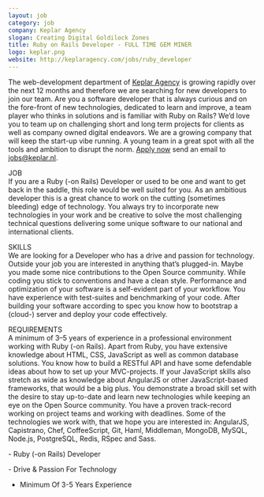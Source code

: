 ```yaml
---
layout: job
category: job
company: Keplar Agency
slogan: Creating Digital Goldilock Zones
title: Ruby on Rails Developer - FULL TIME GEM MINER
logo: keplar.png
website: http://keplaragency.com/jobs/ruby_developer
---
```


The web-development department of [Keplar
Agency](http://keplaragency.com) is growing rapidly over the next 12
months and therefore we are searching for new developers to join our
team. Are you a software developer that is always curious and on the
fore-front of new technologies, dedicated to learn and improve, a team
player who thinks in solutions and is familiar with Ruby on Rails? We’d
love you to team up on challenging short and long term projects for
clients as well as company owned digital endeavors. We are a growing
company that will keep the start-up vibe running. A young team in a
great spot with all the tools and ambition to disrupt the norm. [Apply
now](http://keplaragency.com/jobs/ruby_developer) send an email to
<jobs@keplar.nl>.

<!--more-->
JOB  
If you are a Ruby (-on Rails) Developer or used to be one and want to
get back in the saddle, this role would be well suited for you. As an
ambitious developer this is a great chance to work on the cutting
(sometimes bleeding) edge of technology. You always try to incorporate
new technologies in your work and be creative to solve the most
challenging technical questions delivering some unique software to our
national and international clients.

SKILLS  
We are looking for a Developer who has a drive and passion for
technology. Outside your job you are interested in anything that’s
plugged-in. Maybe you made some nice contributions to the Open Source
community. While coding you stick to conventions and have a clean style.
Performance and optimization of your software is a self-evident part of
your workflow. You have experience with test-suites and benchmarking of
your code. After building your software according to spec you know how
to bootstrap a (cloud-) server and deploy your code effectively.

REQUIREMENTS  
A minimum of 3–5 years of experience in a professional environment
working with Ruby (-on Rails). Apart from Ruby, you have extensive
knowledge about HTML, CSS, JavaScript as well as common database
solutions. You know how to build a RESTful API and have some defendable
ideas about how to set up your MVC-projects. If your JavaScript skills
also stretch as wide as knowledge about AngularJS or other
JavaScript-based frameworks, that would be a big plus. You demonstrate a
broad skill set with the desire to stay up-to-date and learn new
technologies while keeping an eye on the Open Source community. You have
a proven track-record working on project teams and working with
deadlines. Some of the technologies we work with, that we hope you are
interested in: AngularJS, Capistrano, Chef, CoffeeScript, Git, Haml,
Middleman, MongoDB, MySQL, Node.js, PostgreSQL, Redis, RSpec and Sass.

\- Ruby (-on Rails) Developer

\- Drive & Passion For Technology  
- Minimum Of 3-5 Years Experience
